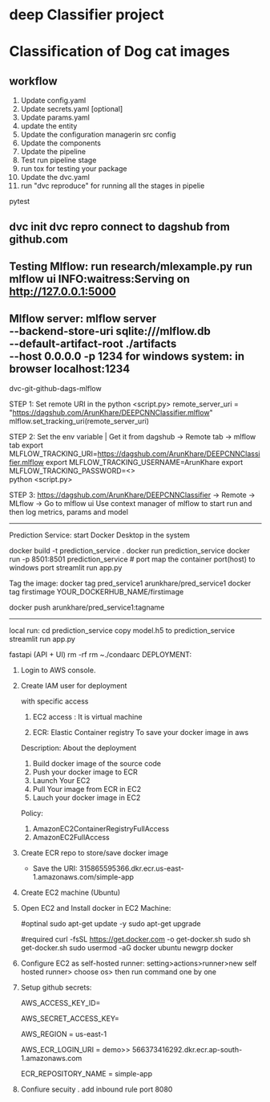 # deep Classifier project
# Classification of Dog cat images

## workflow

1. Update config.yaml
2. Update secrets.yaml [optional]
3. Update params.yaml
4. update the entity
5. Update the configuration managerin src config
6. Update the components
7. Update the pipeline
8. Test run pipeline stage
9. run tox for testing your package
10. Update the dvc.yaml
11. run "dvc reproduce" for running all the stages in pipelie

pytest 

dvc init
dvc repro
connect to dagshub from github.com
---------------------------------------------------------------
Testing Mlflow:
run research/mlexample.py
run mlflow ui
INFO:waitress:Serving on http://127.0.0.1:5000
--------------------------------------------
Mlflow server:
mlflow server \
--backend-store-uri sqlite:///mlflow.db \
--default-artifact-root ./artifacts \
--host 0.0.0.0 -p 1234
for windows system:
in browser localhost:1234
----------------------------------------------
dvc-git-github-dags-mlflow


STEP 1: Set remote URI in the python <script.py>
remote_server_uri = "https://dagshub.com/ArunKhare/DEEPCNNClassifier.mlflow"
mlflow.set_tracking_uri(remote_server_uri)

STEP 2: Set the env variable | Get it from dagshub -> Remote tab -> mlflow tab
export MLFLOW_TRACKING_URI=https://dagshub.com/ArunKhare/DEEPCNNClassifier.mlflow
export MLFLOW_TRACKING_USERNAME=ArunKhare
export MLFLOW_TRACKING_PASSWORD=<> \
python <script.py>

STEP 3: https://dagshub.com/ArunKhare/DEEPCNNClassifier -> Remote -> MLflow -> Go to mlflow ui
Use context manager of mlflow to start run and then log metrics, params and model

------------------------------------------------------------
Prediction Service:
start Docker Desktop in the system

docker build -t prediction_service .
docker run prediction_service
docker run -p 8501:8501 prediction_service # port map the container port(host) to windows port
streamlit run app.py
<!-- Push to docker hub -->
Tag the image:
docker tag pred_service1 arunkhare/pred_service1
docker tag firstimage YOUR_DOCKERHUB_NAME/firstimage

docker push arunkhare/pred_service1:tagname

----------------------------------------------------------------
local run: 
cd prediction_service
copy model.h5 to prediction_service
streamlit run app.py

fastapi (API + UI)
rm -rf
rm ~./condaarc
DEPLOYMENT:
1. Login to AWS console.

2. Create IAM user for deployment

	with specific access
	1. EC2 access : It is virtual machine

	2. ECR: Elastic Container registry
	To save your docker image in aws

	Description: About the deployment

	1. Build docker image of the source code
	2. Push your docker image to ECR
	3. Launch Your EC2 
	4. Pull Your image from ECR in EC2
	5. Lauch your docker image in EC2

	Policy:
	1. AmazonEC2ContainerRegistryFullAccess
	2. AmazonEC2FullAccess

	
3. Create ECR repo to store/save docker image
    - Save the URI: 315865595366.dkr.ecr.us-east-1.amazonaws.com/simple-app

	
4. Create EC2 machine (Ubuntu) 

5. Open EC2 and Install docker in EC2 Machine:
	
	
	#optinal
	sudo apt-get update -y
	sudo apt-get upgrade
	
	#required
	curl -fsSL https://get.docker.com -o get-docker.sh
	sudo sh get-docker.sh
	sudo usermod -aG docker ubuntu
	newgrp docker
	
6. Configure EC2 as self-hosted runner:
    setting>actions>runner>new self hosted runner> choose os> 
    then run command one by one


7. Setup github secrets:

    AWS_ACCESS_KEY_ID=

    AWS_SECRET_ACCESS_KEY=

    AWS_REGION = us-east-1

    AWS_ECR_LOGIN_URI = demo>>  566373416292.dkr.ecr.ap-south-1.amazonaws.com

    ECR_REPOSITORY_NAME = simple-app
8. Confiure secuity .  add inbound rule port 8080